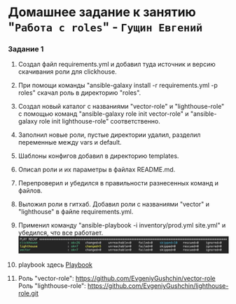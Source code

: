 # Домашнее задание к занятию "`Работа с roles`" - `Гущин Евгений`

### Задание 1

1. Создал файл requirements.yml и добавил туда источник и версию скачивания роли для clickhouse.

2. При помощи команды "ansible-galaxy install -r requirements.yml -p roles" скачал роль в директорию "roles".

3. Создал новый каталог с названиями "vector-role" и "lighthouse-role" с помощью команд "ansible-galaxy role init vector-role" и "ansible-galaxy role init lighthouse-role" соответственно.

4. Заполнил новые роли, пустые директории удалил, разделил переменные между vars и default.

5. Шаблоны конфигов добавил в директорию templates.

6. Описал роли и их параметры в файлах README.md.

7. Перепроверил и убедился в правильности разнесенных команд и файлов.

8. Выложил роли в гитхаб. Добавил роли с названиями "vector" и "lighthouse" в файле requirements.yml.

9. Применил команду "ansible-playbook -i inventory/prod.yml site.yml" и убедился, что все работает.
 ![task2](../../img/16-Ansible/HW4/task1.png)  

10. playbook здесь [Playbook](./playbook)

11. Роль "vector-role": https://github.com/EvgeniyGushchin/vector-role  
  Роль "lighthouse-role": https://github.com/EvgeniyGushchin/lighthouse-role.git



